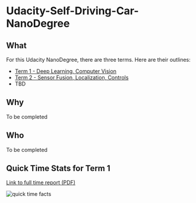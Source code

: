 # Udacity-Self-Driving-Car-NanoDegree

## What
For this Udacity NanoDegree, there are three terms.
Here are their outlines:
* [Term 1 - Deep Learning, Computer Vision](https://medium.com/self-driving-cars/term-1-in-depth-on-udacitys-self-driving-car-curriculum-ffcf46af0c08)
* [Term 2 - Sensor Fusion, Localization, Controls](https://medium.com/udacity/term-2-in-depth-on-udacitys-self-driving-car-curriculum-775130aae502)
* TBD
## Why
To be completed
## Who
To be completed
## Quick Time Stats for Term 1

[Link to full time report (PDF)](https://github.com/JLee21/Udacity-Self-Driving-Car-NanoDegree/blob/master/docs/full-summary-document.pdf)

![quick time facts](https://github.com/JLee21/Udacity-Self-Driving-Car-NanoDegree/blob/master/docs/consolidated-pics.jpg)
